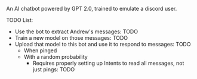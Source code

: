 An AI chatbot powered by GPT 2.0, trained to emulate a discord user.

TODO List:
- Use the bot to extract Andrew's messages: TODO
- Train a new model on those messages: TODO
- Upload that model to this bot and use it to respond to messages: TODO
    - When pinged
    - With a random probability
        - Requires properly setting up Intents to read all messages, not just pings: TODO